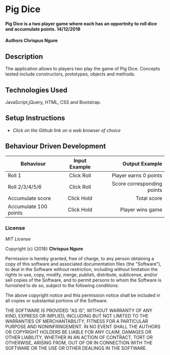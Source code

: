 # Pig Dice
#### Pig Dice is a two player game where each has an opportnity to roll dice and accumulate points. 14/12/2018
#### Authors **Chrispus Ngure**
## Description
The application allows to players two play the game of Pig Dice.
Concepts tested include constructors, prototypes, objects and methods.
## Technologies Used
JavaScript,jQuery, HTML, CSS and Bootstrap.
## Setup Instructions
* _Click on the Github link on a web browser of choice_


## Behaviour Driven Development
| Behaviour     | Input Example | Output Example |
| ------------- |:-------------:| -----:|
|Roll 1 | Click Roll | Player earns 0 points|
|Roll 2/3/4/5/6 | Click Roll| Score corresponding points |
|Accumulate score| Click Hold | Total score |
| Accumulate 100 points  |Click Hold |Player wins game  |

### License
*MIT License*

Copyright (c) {2018} **Chrispus Ngure**

Permission is hereby granted, free of charge, to any person obtaining a copy of
this software and associated documentation files (the "Software"), to deal in
the Software without restriction, including without limitation the rights to use,
copy, modify, merge, publish, distribute, sublicense, and/or sell copies of the
Software, and to permit persons to whom the Software is furnished to do so,
subject to the following conditions:

The above copyright notice and this permission notice shall be included in all
copies or substantial portions of the Software.

THE SOFTWARE IS PROVIDED "AS IS", WITHOUT WARRANTY OF ANY KIND, EXPRESS OR IMPLIED,
INCLUDING BUT NOT LIMITED TO THE WARRANTIES OF MERCHANTABILITY, FITNESS FOR A
PARTICULAR PURPOSE AND NONINFRINGEMENT. IN NO EVENT SHALL THE AUTHORS OR COPYRIGHT
HOLDERS BE LIABLE FOR ANY CLAIM, DAMAGES OR OTHER LIABILITY, WHETHER IN AN ACTION
OF CONTRACT, TORT OR OTHERWISE, ARISING FROM, OUT OF OR IN CONNECTION WITH THE
SOFTWARE OR THE USE OR OTHER DEALINGS IN THE SOFTWARE.
